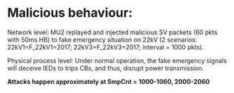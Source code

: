 # Malicious behaviour:

Network level: MU2 replayed and injected malicious SV packets (60 pkts with 50ms HB) to fake emergency situation on 22kV (2 scenarios: 22kV1=F_22kV1=2017; 22kV3=F_22kV3=2017; interval = 1000 pkts).

Physical process level: Under normal operation, the fake emergency signals will deceive IEDs to trips CBs, and thus, disrupt power transmission.

**Attacks happen approximately at SmpCnt = 1000-1060, 2000-2060**